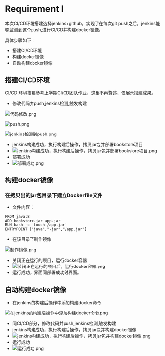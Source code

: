 # Requirement I
本次CI/CD环境搭建选择jenkins+github，实现了在每次git push之后，jenkins能够监测到这个push,进行CI/CD并构建docker镜像。

具体步骤如下：
- 搭建CI/CD环境
- 构建docker镜像
- 自动构建docker镜像

## 搭建CI/CD环境
CI/CD 环境搭建参考上学期CI/CD团队作业，这里不再赘述，仅展示搭建成果。

- 修改代码并push,jenkins检测,触发构建

 ![代码修改.png](https://i.loli.net/2019/01/06/5c31ee98010bd.png)

  ![push.png](https://i.loli.net/2019/01/06/5c31ee97f336f.png)

![jenkins检测到push.png](https://i.loli.net/2019/01/06/5c31ed09d540c.png)

- jenkins构建成功，执行构建后操作，拷贝jar包并部署bookstore项目
- ![jenkins构建成功，执行构建后操作，拷贝jar包并部署bookstore项目.png](https://i.loli.net/2019/01/06/5c31f12a7bc66.png)
- 部署成功
- ![部署成功.png](https://i.loli.net/2019/01/06/5c31ee3b39ce4.png)

## 构建docker镜像
### 在拷贝出的jar包目录下建立Dockerfile文件

- 文件内容：

```
FROM java:8
ADD bookstore.jar app.jar
RUN bash -c 'touch /app.jar'
ENTRYPOINT ["java","-jar","/app.jar"]
```

- 在该目录下制作镜像

![制作镜像.png](https://i.loli.net/2019/01/06/5c31f2c861e08.png)

- 关闭正在运行的项目，运行docker容器
- ![关闭正在运行的项目后，运行docker容器.png](https://i.loli.net/2019/01/06/5c31f3a392310.png)
- 运行成功，界面同部署成功时界面。

## 自动构建docker镜像

- 在jenkins的构建后操作中添加构建docker命令

![在jenkins的构建后操作中添加构建docker命令.png](https://i.loli.net/2019/01/06/5c31f5207a70e.png)

- 同CI/CD部分，修改代码并push,jenkins检测,触发构建
- jenkins构建成功，执行构建后操作，拷贝jar包并构建docker镜像
- ![jenkins构建成功，执行构建后操作，拷贝jar包并构建docker镜像.png](https://i.loli.net/2019/01/06/5c31f6cf338d6.png)
- 运行成功
- ![运行成功.png](https://i.loli.net/2019/01/06/5c31f74724990.png)